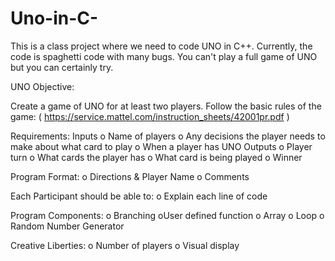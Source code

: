 # Uno-in-C-
This is a class project where we need to code UNO in C++. Currently, the code is spaghetti code with many bugs. You can't play a full game of UNO but you can certainly try.

UNO Objective:

Create a game of UNO for at least two players.
Follow the basic rules of the game: ( https://service.mattel.com/instruction_sheets/42001pr.pdf )

Requirements: Inputs 
o Name of players
o Any decisions the player needs to make about what card to play
o When a player has UNO Outputs
o Player turn
o What cards the player has o What card is being played
o Winner

Program Format:
o Directions & Player Name
o Comments

Each Participant should be able to:
o Explain each line of code

Program Components:
o Branching oUser defined function
o Array
o Loop
o Random Number Generator

Creative Liberties:
o Number of players
o Visual display 
